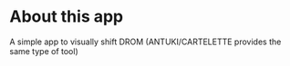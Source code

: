 # About this app

A simple app to visually shift DROM (ANTUKI/CARTELETTE provides the same type of tool)
